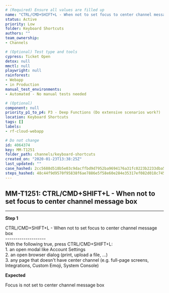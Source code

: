 ```yaml
---
# (Required) Ensure all values are filled up
name: "CTRL/CMD+SHIFT+L - When not to set focus to center channel message box"
status: Active
priority: Low
folder: Keyboard Shortcuts
authors: ""
team_ownership: 
- Channels

# (Optional) Test type and tools
cypress: Ticket Open
detox: null
mmctl: null
playwright: null
rainforest: 
- Webapp
- in Production
manual_test_environments: 
- Automated - No manual tests needed

# (Optional)
component: null
priority_p1_to_p4: P3 - Deep Functions (Do extensive scenarios work?)
location: Keyboard Shortcuts
tags: []
labels: 
- rf-cloud-webapp

# Do not change
id: 4064374
key: MM-T1251
folder_path: channels/keyboard-shortcuts
created_on: "2020-01-23T13:38:25Z"
last_updated: ""
case_hashed: 2cc5688d518b5e03c9dacffbd9d7952ba9694176a31fc0223b2233dba56911994d4f9d2b221f22afd019d85ce5608554
steps_hashed: 48c44f9d9570f95838f6ae7886e5f58e60e284e35317ef082d018c7459ad67d21fc96ee2a953171ea9cf770b5e1133c1
---
```


## MM-T1251: CTRL/CMD+SHIFT+L - When not to set focus to center channel message box

---

**Step 1**

CTRL/CMD+SHIFT+L - When not to set focus to center channel message box\
\--------------------\
With the following true, press CTRL/CMD+SHIFT+L:\
1\. an open modal like Account Settings\
2\. an open browser dialog (print, upload a file, ...)\
3\. any page that doesn't have center channel (e.g. full-page screens, Integrations, Custom Emoji, System Console)

**Expected**

Focus is not set to center channel message box
